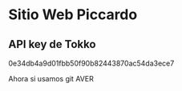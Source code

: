 # Sitio Web Piccardo

## API key de Tokko
0e34db4a9d01fbb50f90b82443870ac54da3ece7

Ahora si usamos git
AVER

